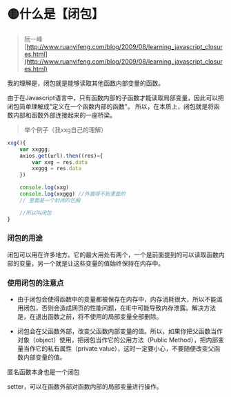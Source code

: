 # 🟡什么是【闭包】

> 阮一峰[http://www.ruanyifeng.com/blog/2009/08/learning_javascript_closures.html](http://www.ruanyifeng.com/blog/2009/08/learning_javascript_closures.html)

我的理解是，闭包就是能够读取其他函数内部变量的函数。


由于在Javascript语言中，只有函数内部的子函数才能读取局部变量，因此可以把闭包简单理解成"定义在一个函数内部的函数"。
所以，在本质上，闭包就是将函数内部和函数外部连接起来的一座桥梁。

>举个例子（我xxg自己的理解）
```js
xxg(){
    var xxggg;
    axios.get(url).then((res)={
        var xxg = res.data
        xxggg = res.data
    })

    console.log(xxg)
    console.log(xxggg) //外面得不到里面的
    // 里面是一个封闭的包厢

    //所以叫闭包
}
```

### 闭包的用途 

闭包可以用在许多地方。它的最大用处有两个，一个是前面提到的可以读取函数内部的变量，另一个就是让这些变量的值始终保持在内存中。

### 使用闭包的注意点

- 由于闭包会使得函数中的变量都被保存在内存中，内存消耗很大，所以不能滥用闭包，否则会造成网页的性能问题，在IE中可能导致内存泄露。解决方法是，在退出函数之前，将不使用的局部变量全部删除。

- 闭包会在父函数外部，改变父函数内部变量的值。所以，如果你把父函数当作对象（object）使用，把闭包当作它的公用方法（Public Method），把内部变量当作它的私有属性（private value），这时一定要小心，不要随便改变父函数内部变量的值。

匿名函数本身也是一个闭包

setter，可以在函数外部对函数内部的局部变量进行操作。